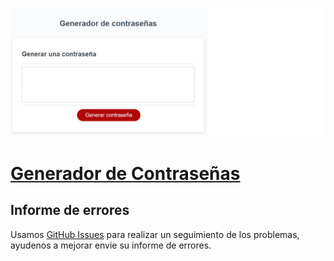 [![Generador de Contraseñas](https://github.com/JulioCesarDelAngel/PasswordGen-M03-D01/blob/main/docs/assets/images/banner_genpass.png "Generador de Contraseñas")](https://juliocesardelangel.github.io/PasswordGen-M03-D01/ "Generador de Contraseñas")


 # [Generador de Contraseñas](https://juliocesardelangel.github.io/PasswordGen-M03-D01/ "Generador de Contraseñas")

  ## Informe de errores
Usamos  [GitHub Issues](https://github.com/JulioCesarDelAngel/PasswordGen-M03-D01/issues "Informe de errores") para realizar un seguimiento de los problemas, ayudenos a mejorar envie su informe de errores.